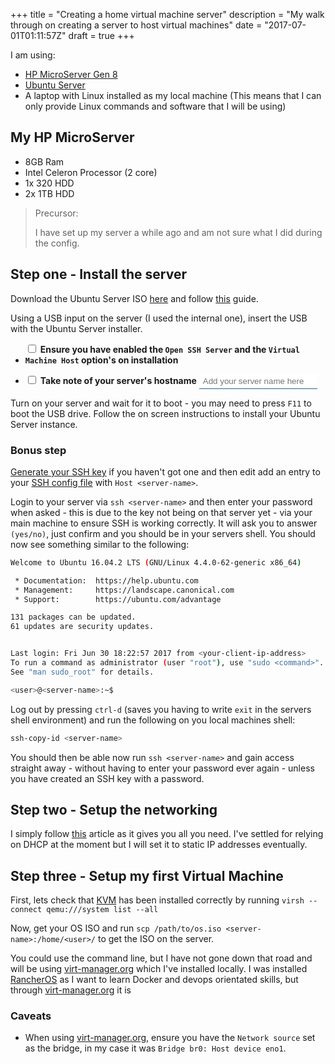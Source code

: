 +++
title = "Creating a home virtual machine server"
description = "My walk through on creating a server to host virtual machines"
date = "2017-07-01T01:11:57Z"
draft = true
+++

<style>
label {
    display: inline-block;
}
input[type="text"] {
    border-left-width: 0;
    border-top-width: 0;
    border-right-width: 0;
    border-bottom-width: 1px;
    border-style: solid;
    border-color: #2a6496;
    color: #428bca;
    padding:4px 6px;
    vertical-align:top;
}
</style>

I am using:

 - [HP MicroServer Gen 8][HP MicroServer]
 - [Ubuntu Server][Ubuntu server]
 - A laptop with Linux installed as my local machine (This means that I can only provide Linux commands and software that I will be using)

## My HP MicroServer

 - 8GB Ram
 - Intel Celeron Processor (2 core)
 - 1x 320 HDD
 - 2x 1TB HDD

> Precursor:
>
> I have set up my server a while ago and am not sure what I did during the config.

## Step one - Install the server

Download the Ubuntu Server ISO [here][Ubuntu server] and follow [this](futurepixels.co.uk/posts/installing-an-iso-to-a-usb-stick/) guide.

Using a USB input on the server (I used the internal one), insert the USB with the Ubuntu Server installer.

 - <label><input type="checkbox" /> **Ensure you have enabled the `Open SSH Server` and the `Virtual Machine Host` option's on installation**</label>

 - <label><input type="checkbox" /> **Take note of your server's hostname** <input
    type="text"
    name="server-name"
    id="server-name"
    placeholder="Add your server name here"
    title="add your servername here and I will replace '<server-name' to give more context to the article"/>
</label>

Turn on your server and wait for it to boot - you may need to press `F11` to boot the USB drive. Follow the on screen instructions to install your Ubuntu Server instance.

### Bonus step

[Generate your SSH key][Github SSH keygen] if you haven't got one and then edit add an entry to your [SSH config file][SSH config post] with `Host <server-name>`.

Login to your server via `ssh <server-name>` and then enter your password when asked - this is due to the key not being on that server yet - via your main machine to ensure SSH is working correctly. It will ask you to answer `(yes/no)`, just confirm and you should be in your servers shell. You should now see something similar to the following:

```bash
Welcome to Ubuntu 16.04.2 LTS (GNU/Linux 4.4.0-62-generic x86_64)

 * Documentation:  https://help.ubuntu.com
 * Management:     https://landscape.canonical.com
 * Support:        https://ubuntu.com/advantage

131 packages can be updated.
61 updates are security updates.


Last login: Fri Jun 30 18:22:57 2017 from <your-client-ip-address>
To run a command as administrator (user "root"), use "sudo <command>".
See "man sudo_root" for details.

<user>@<server-name>:~$

```

Log out by pressing `ctrl-d` (saves you having to write `exit` in the servers shell environment) and run the following on you local machines shell:

```bash
ssh-copy-id <server-name>
```

You should then be able now run `ssh <server-name>` and gain access straight away - without having to enter your password ever again - unless you have created an SSH key with a password.

## Step two - Setup the networking

I simply follow [this](http://www.havetheknowhow.com/Configure-the-server/Network-Bridge.html) article as it gives you all you need. I've settled for relying on DHCP at the moment but I will set it to static IP addresses eventually.

## Step three - Setup my first Virtual Machine

First, lets check that [KVM](https://www.linux-kvm.org/) has been installed correctly by running `virsh --connect qemu:///system list --all`

Now, get your OS ISO and run `scp /path/to/os.iso <server-name>:/home/<user>/` to get the ISO on the server.

You could use the command line, but I have not gone down that road and will be using [virt-manager.org] which I've installed locally. I was installed [RancherOS][Rancheros] as I want to learn Docker and devops orientated skills, but through [virt-manager.org] it is


### Caveats

 - When using [virt-manager.org], ensure you have the `Network source` set as the bridge, in my case it was `Bridge br0: Host device eno1`.

<!-- Reuseable Link shortcuts -->
[HP MicroServer]: https://www.hpe.com/uk/en/product-catalog/servers/proliant-servers/pip.hpe-proliant-microserver-gen8.5379860.html
[Ubuntu server]: https://www.ubuntu.com/download/server
[Github SSH keygen]: https://help.github.com/articles/generating-a-new-ssh-key-and-adding-it-to-the-ssh-agent
[SSH config post]: http://futurepixels.co.uk/posts/saving-seconds-with-an-ssh-config-file/
[virt-manager.org]: http://virt-manager.org/
[Rancheros]: http://rancher.com


<script>
    var serverName = document.getElementById('server-name'), searchValue = '&lt;server-name&gt;';
    serverName.addEventListener('blur', function(event) {
        if (this.value !== "") {
            var pTags = document.querySelectorAll('p,pre');
            for (var i=0; i < pTags.length; i++) {
                var tag = pTags[i];
                if (tag.innerHTML.search(searchValue) !== -1) {
                    var replacement = tag.innerHTML.replace(searchValue, this.value);
                    tag.innerHTML = replacement;
                }
            }
            searchValue = this.value;
        }
    });
</script>